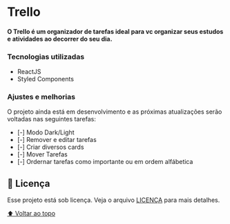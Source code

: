 # Trello

<!-- <img src="" alt="exemplo imagem">-->

<h4>O Trello é um organizador de tarefas ideal 
para vc organizar seus estudos e atividades ao decorrer do seu dia.</h4>

### Tecnologias utilizadas

- ReactJS
- Styled Components

### Ajustes e melhorias

O projeto ainda está em desenvolvimento e as próximas atualizações serão voltadas nas seguintes tarefas:

- [-] Modo Dark/Light
- [-] Remover e editar tarefas
- [-] Criar diversos cards
- [-] Mover Tarefas
- [-] Ordernar tarefas como importante ou em ordem alfábetica 


## 📝 Licença

Esse projeto está sob licença. Veja o arquivo [LICENÇA](LICENSE.md) para mais detalhes.

[⬆ Voltar ao topo](#Trello)<br>
